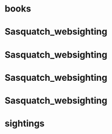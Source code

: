 # books
# Sasquatch_websighting
# Sasquatch_websighting
# Sasquatch_websighting
# Sasquatch_websighting
# sightings
